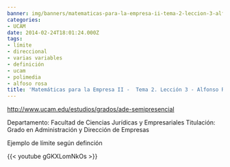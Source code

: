 ```yaml
---
banner: img/banners/matematicas-para-la-empresa-ii-tema-2-leccion-3-alfonso-rosa.jpg
categories:
- UCAM
date: 2014-02-24T18:01:24.000Z
tags:
- límite
- direccional
- varias variables
- definición
- ucam
- polimedia
- alfoso rosa
title: 'Matemáticas para la Empresa II -  Tema 2. Lección 3 - Alfonso Rosa'
---
```


http://www.ucam.edu/estudios/grados/ade-semipresencial

Departamento: Facultad de Ciencias Jurídicas y Empresariales
Titulación: Grado en Administración y Dirección de Empresas



Ejemplo de límite según definción

{{< youtube gGKXLomNkOs >}}
